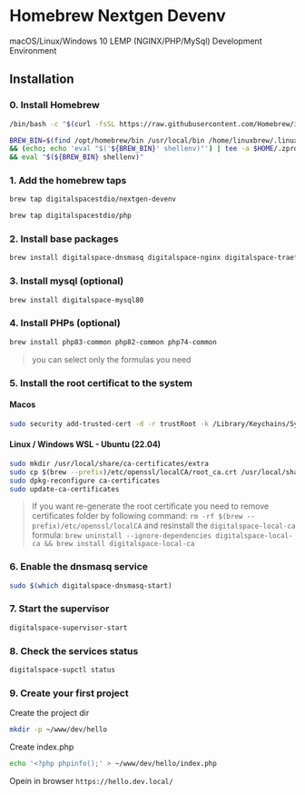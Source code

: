 # Homebrew Nextgen Devenv
macOS/Linux/Windows 10 LEMP (NGINX/PHP/MySql) Development Environment



## Installation
### 0. Install Homebrew
```bash
/bin/bash -c "$(curl -fsSL https://raw.githubusercontent.com/Homebrew/install/HEAD/install.sh)"
```
```bash
BREW_BIN=$(find /opt/homebrew/bin /usr/local/bin /home/linuxbrew/.linuxbrew/bin -name "brew" 2> /dev/null); [ -f "${BREW_BIN}" ] \
&& (echo; echo 'eval "$('${BREW_BIN}' shellenv)"') | tee -a $HOME/.zprofile | tee -a $HOME/.bashrc \
&& eval "$(${BREW_BIN} shellenv)"
```

### 1. Add the homebrew taps
```bash
brew tap digitalspacestdio/nextgen-devenv
```
```bash
brew tap digitalspacestdio/php
```


### 2. Install base packages
```bash
brew install digitalspace-dnsmasq digitalspace-nginx digitalspace-traefik digitalspace-supervisor
```
### 3. Install mysql (optional)
```bash
brew install digitalspace-mysql80
```
### 4. Install PHPs (optional)
```bash
brew install php83-common php82-common php74-common
```
> you can select only the formulas you need

### 5. Install the root certificat to the system
#### Macos
```bash
sudo security add-trusted-cert -d -r trustRoot -k /Library/Keychains/System.keychain $(brew --prefix)/etc/openssl/localCa/root_ca.crt
```

#### Linux / Windows WSL - Ubuntu (22.04)
```bash
sudo mkdir /usr/local/share/ca-certificates/extra
sudo cp $(brew --prefix)/etc/openssl/localCA/root_ca.crt /usr/local/share/ca-certificates/extra/
sudo dpkg-reconfigure ca-certificates
sudo update-ca-certificates
```

> If you want re-generate the root certificate you need to remove certificates folder by following command: `rm -rf $(brew --prefix)/etc/openssl/localCA`
> and resinstall the `digitalspace-local-ca` formula: `brew uninstall --ignore-dependencies digitalspace-local-ca && brew install digitalspace-local-ca`

### 6. Enable the dnsmasq service
```bash
sudo $(which digitalspace-dnsmasq-start)
```

### 7. Start the supervisor
```bash
digitalspace-supervisor-start
```

### 8. Check the services status
```bash
digitalspace-supctl status
```
### 9. Create your first project

Create the project dir
```bash
mkdir -p ~/www/dev/hello
```

Create index.php
```bash
echo '<?php phpinfo();' > ~/www/dev/hello/index.php
```

Opein in browser `https://hello.dev.local/`

